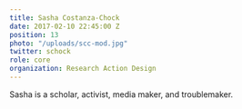 ```yaml
---
title: Sasha Costanza-Chock
date: 2017-02-10 22:45:00 Z
position: 13
photo: "/uploads/scc-mod.jpg"
twitter: schock
role: core
organization: Research Action Design
---
```


Sasha is a scholar, activist, media maker, and troublemaker.

